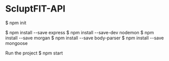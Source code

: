 # ScluptFIT-API 

$ npm init 

$ npm install --save express 
$ npm install --save-dev nodemon 
$ npm install --save morgan 
$ npm install --save body-parser 
$ npm install --save mongoose

Run the project
$ npm start
